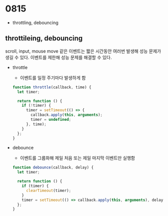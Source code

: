 # 0815

- throttling, debouncing

## throttileing, debouncing

scroll, input, mouse move 같은 이벤트는 짧은 시간동안 여러번 발생해 성능 문제가 생길 수 있다.
이벤트를 제한해 성능 문제를 해결할 수 있다.

- throttle

  - 이벤트를 일정 주기마다 발생하게 함

  ```javascript
  function throttle(callback, time) {
    let timer;

    return function () {
      if (!timer) {
        timer = setTimeout(() => {
          callback.apply(this, arguments);
          timer = undefined;
        }, time);
      }
    };
  }
  ```

- debounce

  - 이벤트를 그룹화해 제일 처음 또는 제일 마지막 이벤트만 실행함

  ```javascript
  function debounce(callback, delay) {
    let timer;

    return function () {
      if (timer) {
        clearTimeout(timer);
      }
      timer = setTimeout(() => callback.apply(this, arguments), delay);
    };
  }
  ```
